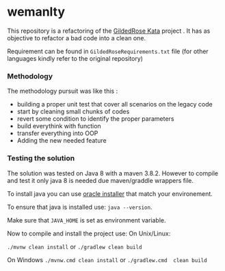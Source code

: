 # wemanlty

This repository is a refactoring of the [GildedRose Kata](https://github.com/emilybache/GildedRose-Refactoring-Kata) project  .
It has as objective to refactor a bad code into a clean one.

Requirement can be found in `GildedRoseRequirements.txt` file (for other languages kindly refer to the original repository)

### Methodology

The methodology pursuit was like this :
- building a proper unit test that cover all scenarios on the legacy code
- start by cleaning small chunks of codes
- revert some condition to identify the proper parameters
- build everythink with function
- transfer everything into OOP
- Adding the new needed feature

### Testing the solution
The solution was tested on Java 8 with a maven 3.8.2. However to compile and test it only java 8 is needed due maven/graddle wrappers  file.

To install java you can use [oracle installer](https://www.oracle.com/java/technologies/javase/javase8-archive-downloads.html
) that match your environement.

To ensure that java is installed use: `java --version`.

Make sure that `JAVA_HOME` is set as environment variable.

Now to compile and install the project  use:
On Unix/Linux:

`./mvnw clean install` or `./gradlew clean build`

On Windows
`./mvnw.cmd clean install` or `./gradlew.cmd  clean build`




